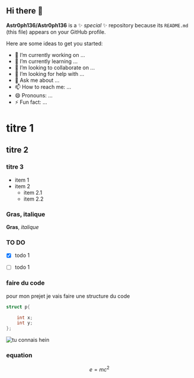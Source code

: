## Hi there 👋


**Astr0ph136/Astr0ph136** is a ✨ _special_ ✨ repository because its `README.md` (this file) appears on your GitHub profile.

Here are some ideas to get you started:

- 🔭 I’m currently working on ...
- 🌱 I’m currently learning ...
- 👯 I’m looking to collaborate on ...
- 🤔 I’m looking for help with ...
- 💬 Ask me about ...
- 📫 How to reach me: ...
- 😄 Pronouns: ...
- ⚡ Fun fact: ...

# titre 1

## titre 2

### titre 3

- item 1 
- item 2
  - item 2.1
  - item 2.2

### Gras, italique

**Gras**, *italique*

### TO DO

- [X] todo 1
- [ ] todo 1


### faire du code 
pour mon prejet je vais faire une structure du code 

```C
struct p{

    int x;
    int y;
};
``` 

![tu connais hein](https://m.media-amazon.com/images/M/MV5BYzYzMDM3NGYtZTIwZS00N2UxLWExYzItYmQ1ZTRiOWNjMmYzXkEyXkFqcGc@._V1_FMjpg_UX1000_.jpg)

### equation 

$$ e = mc^2 $$